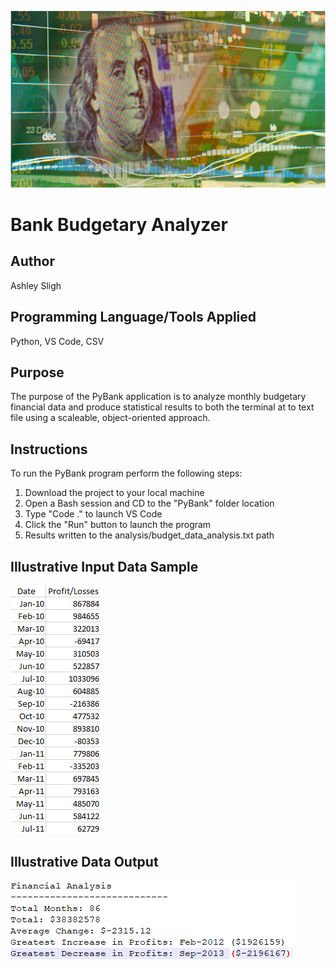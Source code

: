 ![Kickstart](Images/Franklin.png)

# Bank Budgetary Analyzer

## Author

Ashley Sligh

## Programming Language/Tools Applied

Python, VS Code, CSV

## Purpose

The purpose of the PyBank application is to analyze monthly budgetary financial data and produce statistical results to both the terminal at to text file using a scaleable, object-oriented approach.

## Instructions

To run the PyBank program perform the following steps:
1) Download the project to your local machine
2) Open a Bash session and CD to the "PyBank" folder location
3) Type "Code ." to launch VS Code
4) Click the "Run" button to launch the program
5) Results written to the analysis/budget_data_analysis.txt path

## Illustrative Input Data Sample

![Kickstart](Images/DataInputSample.png)

## Illustrative Data Output

![Kickstart](Images/analysisOutput.png)
